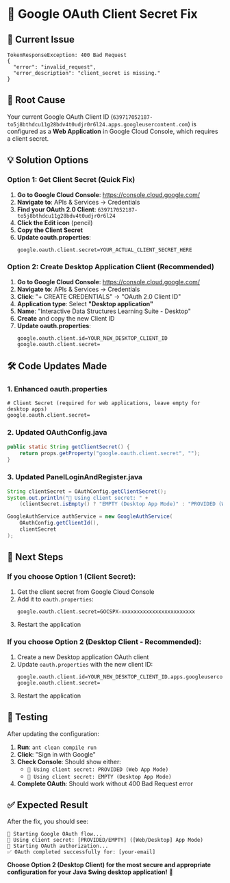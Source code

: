 # 🔧 Google OAuth Client Secret Fix

## 🚨 **Current Issue**
```
TokenResponseException: 400 Bad Request
{
  "error": "invalid_request", 
  "error_description": "client_secret is missing."
}
```

## 🎯 **Root Cause**
Your current Google OAuth Client ID (`639717052187-to5j8bthdcu11g28bdv4t0udjr0r6l24.apps.googleusercontent.com`) is configured as a **Web Application** in Google Cloud Console, which requires a client secret. 

## 💡 **Solution Options**

### **Option 1: Get Client Secret (Quick Fix)**

1. **Go to Google Cloud Console**: https://console.cloud.google.com/
2. **Navigate to**: APIs & Services → Credentials
3. **Find your OAuth 2.0 Client**: `639717052187-to5j8bthdcu11g28bdv4t0udjr0r6l24`
4. **Click the Edit icon** (pencil)
5. **Copy the Client Secret**
6. **Update oauth.properties**:
   ```properties
   google.oauth.client.secret=YOUR_ACTUAL_CLIENT_SECRET_HERE
   ```

### **Option 2: Create Desktop Application Client (Recommended)**

1. **Go to Google Cloud Console**: https://console.cloud.google.com/
2. **Navigate to**: APIs & Services → Credentials  
3. **Click**: "+ CREATE CREDENTIALS" → "OAuth 2.0 Client ID"
4. **Application type**: Select **"Desktop application"**
5. **Name**: "Interactive Data Structures Learning Suite - Desktop"
6. **Create** and copy the new Client ID
7. **Update oauth.properties**:
   ```properties
   google.oauth.client.id=YOUR_NEW_DESKTOP_CLIENT_ID
   google.oauth.client.secret=
   ```

## 🛠️ **Code Updates Made**

### **1. Enhanced oauth.properties**
```properties
# Client Secret (required for web applications, leave empty for desktop apps)
google.oauth.client.secret=
```

### **2. Updated OAuthConfig.java**
```java
public static String getClientSecret() {
    return props.getProperty("google.oauth.client.secret", "");
}
```

### **3. Updated PanelLoginAndRegister.java**
```java
String clientSecret = OAuthConfig.getClientSecret();
System.out.println("🔧 Using client secret: " + 
    (clientSecret.isEmpty() ? "EMPTY (Desktop App Mode)" : "PROVIDED (Web App Mode)"));

GoogleAuthService authService = new GoogleAuthService(
    OAuthConfig.getClientId(), 
    clientSecret
);
```

## 🚀 **Next Steps**

### **If you choose Option 1 (Client Secret):**
1. Get the client secret from Google Cloud Console
2. Add it to `oauth.properties`:
   ```properties
   google.oauth.client.secret=GOCSPX-xxxxxxxxxxxxxxxxxxxxxxxx
   ```
3. Restart the application

### **If you choose Option 2 (Desktop Client - Recommended):**
1. Create a new Desktop application OAuth client
2. Update `oauth.properties` with the new client ID:
   ```properties
   google.oauth.client.id=YOUR_NEW_DESKTOP_CLIENT_ID.apps.googleusercontent.com
   google.oauth.client.secret=
   ```
3. Restart the application

## 🧪 **Testing**

After updating the configuration:

1. **Run**: `ant clean compile run`
2. **Click**: "Sign in with Google"  
3. **Check Console**: Should show either:
   - `🔧 Using client secret: PROVIDED (Web App Mode)` 
   - `🔧 Using client secret: EMPTY (Desktop App Mode)`
4. **Complete OAuth**: Should work without 400 Bad Request error

## ✅ **Expected Result**

After the fix, you should see:
```
🚀 Starting Google OAuth flow...
🔧 Using client secret: [PROVIDED/EMPTY] ([Web/Desktop] App Mode)
🚀 Starting OAuth authorization...
✅ OAuth completed successfully for: [your-email]
```

**Choose Option 2 (Desktop Client) for the most secure and appropriate configuration for your Java Swing desktop application!** 🎯
